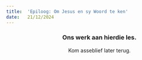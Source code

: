 ```yaml
---
title:  'Epiloog: Om Jesus en sy Woord te ken'
date:   21/12/2024
---
```


### <center>Ons werk aan hierdie les.</center>
<center>Kom asseblief later terug.</center>